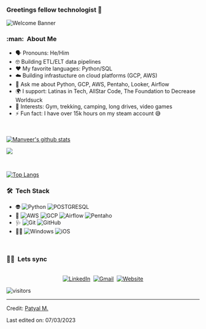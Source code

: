 ### Greetings fellow technologist 👋

![Welcome Banner](https://giphy.com/gifs/HBOMax-hbomax-tomandjerry-tomandjerryonhbomax-noyBeNjH4nbtXV5ZLA)

<h3> :man: &nbsp;About Me </h3>

- 🗣️ Pronouns: He/Him
- 🤓 Building ETL/ELT data pipelines
- ❤️ My favorite languages: Python/SQL
- ☁️ Building infrastucture on cloud platforms (GCP, AWS)
- 💬 Ask me about Python, GCP, AWS, Pentaho, Looker, Airflow
- 🌍 I support: Latinas in Tech, AllStar Code, The Foundation to Decrease Worldsuck
- 💜 Interests: Gym, trekking, camping, long drives, video games
- ⚡ Fun fact: I have over 15k hours on my steam account 😅

<br/>

<p>

[![Manveer's github stats](https://github-readme-stats.vercel.app/api?username=tix0&theme=nightowl&count_private=true&show_icons=true)](https://github.com/tix0)

</p>

<img src="https://giphy.com/gifs/pudgypenguins-lie-dev-data-doesnt-LaVp0AyqR5bGsC5Cbm"></img>

<p>
<br>

[![Top Langs](https://github-readme-stats.vercel.app/api/top-langs/?username=tix0&theme=nightowl&layout=compact)](https://github.com/tix0/github-readme-stats)

</p>


<h3> 🛠 &nbsp;Tech Stack</h3>

- :alien:
  ![Python](https://img.shields.io/badge/Python-14354C?style=for-the-badge&logo=python&logoColor=white)
  ![POSTGRESQL](https://img.shields.io/badge/PostgreSQL-316192?style=for-the-badge&logo=postgresql&logoColor=white)
- :bricks:
  ![AWS](https://img.shields.io/badge/AWS-323330?style=for-the-badge&logo=amazonaws&logoColor=F7DF1E)
  ![GCP](https://img.shields.io/badge/GCP-239120?&style=for-the-badge&logo=googlecloud&logoColor=white)
  ![Airflow](https://img.shields.io/badge/Airflow-323330?style=for-the-badge&logo=apacheairflow&logoColor=white)
  ![Pentaho](https://img.shields.io/badge/Pentaho-323330?style=for-the-badge&logoColor=white)
- :stethoscope:
  ![Git](https://img.shields.io/badge/Git-F05032?style=for-the-badge&logo=git&logoColor=white)
  ![GitHub](https://img.shields.io/badge/GitHub-100000?style=for-the-badge&logo=github&logoColor=white)
- :technologist:
  ![Windows](https://img.shields.io/badge/Windows-0078D6?style=for-the-badge&logo=windows&logoColor=white)
  ![iOS](https://img.shields.io/badge/iOS-000000?style=for-the-badge&logo=ios&logoColor=white)

<br/>

<h3> 🤝🏻 &nbsp;Lets sync </h3> 
<p align="center">
<br>
<a href="https://www.linkedin.com/in/manveerpatyal/"><img src="https://img.shields.io/badge/linkedin-%230077B5.svg?&style=for-the-badge&logo=linkedin&logoColor=white" alt="LinkedIn" /></a>&nbsp;
<a href="mailto:manveer.patyal@gmail.com?subject=Hello"><img src="https://img.shields.io/badge/gmail-%23D14836.svg?&style=for-the-badge&logo=gmail&logoColor=white" alt="Gmail"/></a>&nbsp;
<a href="https://manbirpatial.wixsite.com/manveer-patyal"><img alt="Website" src="https://img.shields.io/website?style=for-the-badge&up_message=portfolio&url=https%3A%2F%2Fkkvanonymous.github.io%2F"></a>
</p>

<p>
    <img align="center" alt="visitors" src="https://gpvc.arturio.dev/dataonatangent"/>
</p>

-----
Credit: [Patyal M.](https://github.com/tix0)

Last edited on: 07/03/2023
